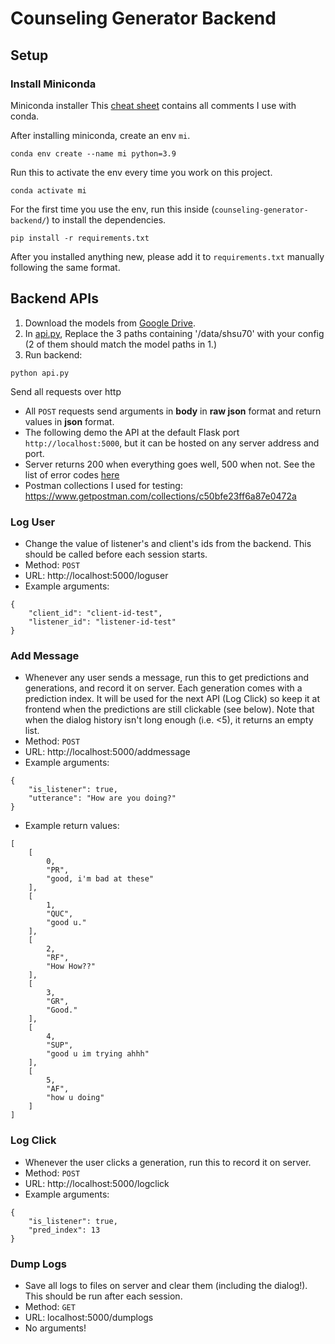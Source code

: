 # Counseling Generator Backend

## Setup
### Install Miniconda

Miniconda installer
This [cheat sheet](https://docs.conda.io/projects/conda/en/4.6.0/_downloads/52a95608c49671267e40c689e0bc00ca/conda-cheatsheet.pdf) contains all comments I use with conda.

After installing miniconda, create an env `mi`.
```
conda env create --name mi python=3.9
```

Run this to activate the env every time you work on this project.
```
conda activate mi
```

For the first time you use the env, run this inside (`counseling-generator-backend/`) to install the dependencies.
```
pip install -r requirements.txt
```

After you installed anything new, please add it to `requirements.txt` manually following the same format.

## Backend APIs
1. Download the models from [Google Drive](https://drive.google.com/drive/folders/1nfpSg6q6meDs3JuKcFMrk3COYxxtyBwh?usp=sharing).
2. In [api.py](https://github.com/ktxlh/counseling-generator-backend/blob/main/api.py), Replace the 3 paths containing '/data/shsu70' with your config (2 of them should match the model paths in 1.)
3. Run backend:
```
python api.py
```

Send all requests over http
* All `POST` requests send arguments in **body** in **raw json** format and return values in **json** format.
* The following demo the API at the default Flask port `http://localhost:5000`, but it can be hosted on any server address and port.
* Server returns 200 when everything goes well, 500 when not. See the list of error codes [here](https://developer.mozilla.org/en-US/docs/Web/HTTP/Status)
* Postman collections I used for testing: https://www.getpostman.com/collections/c50bfe23ff6a87e0472a

### Log User
* Change the value of listener's and client's ids from the backend. This should be called before each session starts.
* Method: `POST`
* URL: http://localhost:5000/loguser
* Example arguments:
```
{
    "client_id": "client-id-test",
    "listener_id": "listener-id-test"
}
```

### Add Message
* Whenever any user sends a message, run this to get predictions and generations, and record it on server. 
Each generation comes with a prediction index. It will be used for the next API (Log Click) so keep it at frontend when the predictions are still clickable (see below).
Note that when the dialog history isn't long enough (i.e. <5), it returns an empty list.
* Method: `POST`
* URL: http://localhost:5000/addmessage
* Example arguments:
```
{
    "is_listener": true,
    "utterance": "How are you doing?"
}
```
* Example return values:
```
[
    [
        0,
        "PR",
        "good, i'm bad at these"
    ],
    [
        1,
        "QUC",
        "good u."
    ],
    [
        2,
        "RF",
        "How How??"
    ],
    [
        3,
        "GR",
        "Good."
    ],
    [
        4,
        "SUP",
        "good u im trying ahhh"
    ],
    [
        5,
        "AF",
        "how u doing"
    ]
]
```

### Log Click
* Whenever the user clicks a generation, run this to record it on server.
* Method: `POST`
* URL: http://localhost:5000/logclick
* Example arguments:
```
{
    "is_listener": true,
    "pred_index": 13
}
```

### Dump Logs
* Save all logs to files on server and clear them (including the dialog!). This should be run after each session.
* Method: `GET`
* URL: localhost:5000/dumplogs
* No arguments!
